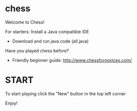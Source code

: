 # chess
Welcome to Chess!

For starters: Install a Java compatible IDE
- Download and run java code (all.java)

Have you played chess before?

- Friendly beginner guide: http://www.chessfornovices.com/

START
=====
To start playing click the "New" button in the top left corner

Enjoy!
